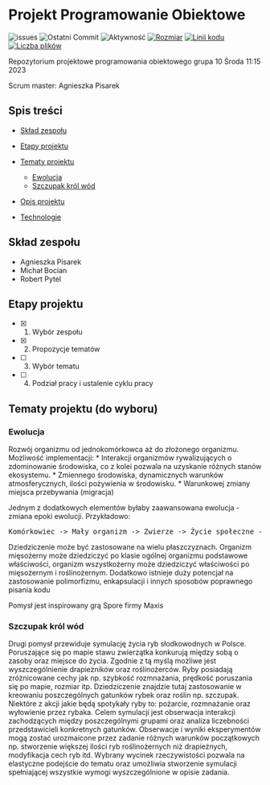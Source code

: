 # Projekt Programowanie Obiektowe
<p>
<a><img src="https://img.shields.io/github/issues/MikeStork/ProjektProgramowanieObiektowe" alt="issues"></a>
<a><img src="https://img.shields.io/github/last-commit/MikeStork/ProjektProgramowanieObiektowe?color=%2300BD00&label=Ostatni%20commit&logo=git" alt="Ostatni Commit"></a>
<a><img src="https://img.shields.io/github/commit-activity/w/MikeStork/ProjektProgramowanieObiektowe?color=%2300BD00&label=Aktywno%C5%9B%C4%87&logo=Git&logoColor=%23FFF" alt="Aktywność"></a>
<a download href="https://github.com/MikeStork/ProjektProgramowanieObiektowe"><img src="https://img.shields.io/github/repo-size/MikeStork/ProjektProgramowanieObiektowe?label=Rozmiar&logo=GitHub&logoColor=%23FFF" alt="Rozmiar"></a>
<a download href="https://github.com/MikeStork/ProjektProgramowanieObiektowe"><img src="https://img.shields.io/tokei/lines/github/MikeStork/ProjektProgramowanieObiektowe?label=Linii%20kodu" alt="Linii kodu"></a>
<a download href="https://github.com/MikeStork/ProjektProgramowanieObiektowe"><img src="https://img.shields.io/github/directory-file-count/MikeStork/ProjektProgramowanieObiektowe?label=Liczba%20plik%C3%B3w" alt="Liczba plików"></a>

</p>
<p>
  Repozytorium projektowe programowania obiektowego grupa 10 Środa 11:15 2023
</p>
<p>
Scrum master: Agnieszka Pisarek
</p>

## Spis treści
* [Skład zespołu](#Skład-zespołu)
* [Etapy projektu](#Etapy-projektu)
* [Tematy projektu](#Tematy-projektu)
  * [Ewolucja](#Ewolucja)
  * [Szczupak król wód](#Szczupak-król-wód)

* [Opis projektu](#Opis-projektu)
* [Technologie](#Technologie)
## Skład zespołu
* Agnieszka Pisarek
* Michał Bocian
* Robert Pytel

## Etapy projektu
- [x] 1. Wybór zespołu
- [x] 2. Propozycje tematów
- [ ] 3. Wybór tematu
- [ ] 4. Podział pracy i ustalenie cyklu pracy

## Tematy projektu (do wyboru)

### Ewolucja
<p>Rozwój organizmu od jednokomórkowca aż do złożonego organizmu. 
  Możliwość implementacji: 
  * Interakcji organizmów rywalizujących o zdominowanie środowiska, co z kolei pozwala na uzyskanie różnych stanów ekosystemu. 
  * Zmiennego środowiska, dynamicznych warunków atmosferycznych, ilości pożywienia w środowisku.
  * Warunkowej zmiany miejsca przebywania (migracja)
</p>
<p>
  Jednym z dodatkowych elementów byłaby zaawansowana ewolucja - zmiana epoki ewolucji. 
  Przykładowo:
    <pre>Komórkowiec -> Mały organizm -> Zwierze -> Życie społeczne -> Cywilizacja</pre>
</p>
</hr>
<p>
Dziedziczenie może być zastosowane na wielu płaszczyznach. Organizm mięsożerny może dziedziczyć po klasie ogólnej organizmu podstawowe właściwości, organizm wszystkożerny może dziedziczyć właściwości po mięsożernym i roślinożernym. Dodatkowo istnieje duży potencjał na zastosowanie polimorfizmu, enkapsulacji i innych sposobów poprawnego pisania kodu
</p>
<p>Pomysł jest inspirowany grą Spore firmy Maxis</p>

### Szczupak król wód
<p>Drugi pomysł przewiduje symulację życia ryb słodkowodnych w Polsce. Poruszające się po mapie stawu zwierzątka konkurują między sobą o zasoby oraz miejsce do życia. Zgodnie z tą myślą możliwe jest wyszczególnienie drapieżników oraz roślinożerców. Ryby posiadają zróżnicowane cechy jak np. szybkość rozmnażania, prędkość poruszania się po mapie, rozmiar itp. Dziedziczenie znajdzie tutaj zastosowanie w kreowaniu poszczególnych gatunków rybek oraz roślin np. szczupak. Niektóre z akcji jakie będą spotykały ryby to: pożarcie, rozmnażanie oraz wyłowienie przez rybaka. Celem symulacji jest obserwacja interakcji zachodzących między poszczególnymi grupami oraz analiza liczebności przedstawicieli konkretnych gatunków. Obserwacje i wyniki eksperymentów mogą zostać urozmaicone przez zadanie różnych warunków początkowych np. stworzenie większej ilości ryb roślinożernych niż drapieżnych, modyfikacja cech ryb itd. Wybrany wycinek rzeczywistości pozwala na elastyczne podejście do tematu oraz umożliwia stworzenie symulacji spełniającej wszystkie wymogi wyszczególnione w opisie zadania.</p>
<p></p>
 </p>
